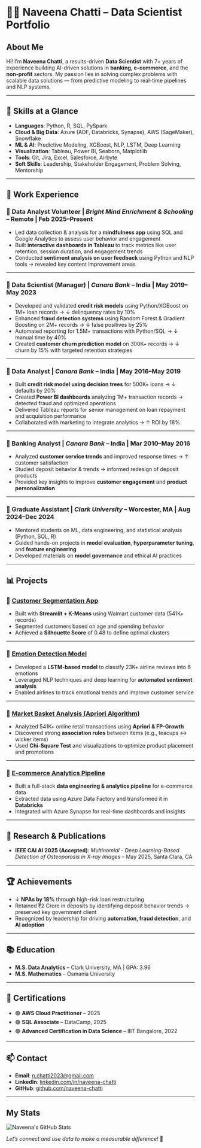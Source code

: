 # 👩‍💻 Naveena Chatti – Data Scientist Portfolio

## About Me

Hi! I’m **Naveena Chatti**, a results-driven **Data Scientist** with 7+ years of experience building AI-driven solutions in **banking, e-commerce**, and the **non-profit** sectors. My passion lies in solving complex problems with scalable data solutions — from predictive modeling to real-time pipelines and NLP systems.

---

## 🚀 Skills at a Glance

- **Languages**: Python, R, SQL, PySpark  
- **Cloud & Big Data**: Azure (ADF, Databricks, Synapse), AWS (SageMaker), Snowflake  
- **ML & AI**: Predictive Modeling, XGBoost, NLP, LSTM, Deep Learning  
- **Visualization**: Tableau, Power BI, Seaborn, Matplotlib  
- **Tools**: Git, Jira, Excel, Salesforce, Airbyte  
- **Soft Skills**: Leadership, Stakeholder Engagement, Problem Solving, Mentorship

---

## 💼 Work Experience

### 📍 Data Analyst Volunteer | *Bright Mind Enrichment & Schooling* – Remote | Feb 2025–Present
- Led data collection & analysis for a **mindfulness app** using SQL and Google Analytics to assess user behavior and engagement  
- Built **interactive dashboards in Tableau** to track metrics like user retention, session duration, and engagement trends  
- Conducted **sentiment analysis on user feedback** using Python and NLP tools → revealed key content improvement areas

---

### 📍 Data Scientist (Manager) | *Canara Bank* – India | May 2019–May 2023
- Developed and validated **credit risk models** using Python/XGBoost on 1M+ loan records → ↓ delinquency rates by 10%  
- Enhanced **fraud detection systems** using Random Forest & Gradient Boosting on 2M+ records → ↓ false positives by 25%  
- Automated reporting for 1.5M+ transactions with Python/SQL → ↓ manual time by 40%  
- Created **customer churn prediction model** on 300K+ records → ↓ churn by 15% with targeted retention strategies

---

### 📍 Data Analyst | *Canara Bank* – India | May 2016–May 2019
- Built **credit risk model using decision trees** for 500K+ loans → ↓ defaults by 20%  
- Created **Power BI dashboards** analyzing 1M+ transaction records → detected fraud and optimized operations  
- Delivered Tableau reports for senior management on loan repayment and acquisition performance  
- Collaborated with marketing to integrate analytics → ↑ ROI by 18%

---

### 📍 Banking Analyst | *Canara Bank* – India | Mar 2010–May 2016
- Analyzed **customer service trends** and improved response times → ↑ customer satisfaction  
- Studied deposit behavior & trends → informed redesign of deposit products  
- Provided key insights to improve **customer engagement** and **product personalization**

---

### 📍 Graduate Assistant | *Clark University* – Worcester, MA | Aug 2024–Dec 2024
- Mentored students on ML, data engineering, and statistical analysis (Python, SQL, R)  
- Guided hands-on projects in **model evaluation**, **hyperparameter tuning**, and **feature engineering**  
- Developed materials on **model governance** and ethical AI practices

---

## 📊 Projects

### 🔹 [Customer Segmentation App](https://github.com/NaveenaChatti/Customer_Segmentation_App)
- Built with **Streamlit + K-Means** using Walmart customer data (541K+ records)  
- Segmented customers based on age and spending behavior  
- Achieved a **Silhouette Score** of 0.48 to define optimal clusters

---

### 🔹 [Emotion Detection Model](https://github.com/NaveenaChatti/Emotion_Detection)
- Developed a **LSTM-based model** to classify 23K+ airline reviews into 6 emotions  
- Leveraged NLP techniques and deep learning for **automated sentiment analysis**  
- Enabled airlines to track emotional trends and improve customer service

---

### 🔹 [Market Basket Analysis (Apriori Algorithm)](https://github.com/NaveenaChatti/Market-Basket-Analysis-using-Apriori-Algorithm)
- Analyzed 541K+ online retail transactions using **Apriori & FP-Growth**  
- Discovered strong **association rules** between items (e.g., teacups ↔ wicker items)  
- Used **Chi-Square Test** and visualizations to optimize product placement and promotions

---

### 🔹 [E-commerce Analytics Pipeline](https://github.com/NaveenaChatti/EcommerceProject)
- Built a full-stack **data engineering & analytics pipeline** for e-commerce data  
- Extracted data using Azure Data Factory and transformed it in **Databricks**  
- Integrated with Azure Synapse for real-time dashboards and insights

---

## 🧠 Research & Publications

- **IEEE CAI AI 2025 (Accepted)**: *Multinomial - Deep Learning-Based Detection of Osteoporosis in X-ray Images* – May 2025, Santa Clara, CA

---

## 🏆 Achievements

- ↓ **NPAs by 18%** through high-risk loan restructuring  
- Retained ₹2 Crore in deposits by identifying deposit behavior trends → preserved key government client  
- Recognized by leadership for driving **automation, fraud detection**, and **AI adoption**

---

## 📚 Education

- **M.S. Data Analytics** – Clark University, MA | GPA: 3.96  
- **M.S. Mathematics** – Osmania University

---

## 📜 Certifications

- 🟢 **AWS Cloud Practitioner** – 2025  
- 🟢 **SQL Associate** – DataCamp, 2025  
- 🟢 **Advanced Certification in Data Science** – IIIT Bangalore, 2022

---

## 📫 Contact

- **Email**: n.chatti2023@gmail.com  
- **LinkedIn**: [linkedin.com/in/naveena-chatti](https://www.linkedin.com/in/naveena-chatti)  
- **GitHub**: [github.com/naveena-chatti](https://github.com/naveena-chatti)

---
## My Stats
![Naveena's GitHub Stats](https://github-readme-stats.vercel.app/api?username=NaveenaChatti&show_icons=true&count_private=true&hide_title=true)


*Let’s connect and use data to make a measurable difference!* 🚀
